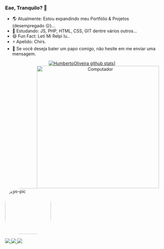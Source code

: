 ### Eae, Tranquilo? 👋

- 🌎  Atualmente: Estou expandindo meu Portfólio & Projetos (desempregado 😖)...
- 🦄  Estudando: JS, PHP, HTML, CSS, GIT dentre vários outros...
- 😄 Fun Fact: Leti Mi Relpi Iu..
- ⚡ Apelido: Chirs.
- 💌 Se você deseja bater um papo comigo, não hesite em me enviar uma mensagem.



<div align = "center">
  
[![HumbertoOliveira github stats](https://github-readme-stats.vercel.app/api?username=LyoDekken&show_icons=true&theme=radical&bg_color=30,0d0d0d,191919&title_color=fff&text_color=fff&icon_color=79ff97)](https://github.com/anuraghazra/github-readme-stats)]
  <img src="https://raw.githubusercontent.com/MicaelliMedeiros/micaellimedeiros/master/image/computer-illustration.png" min-width="400px" max-width="400px" width="400px"           align="right" alt="Computador">
</div>

  ##
 
<div> 
  <img align = "center" alt = "Lyo-pic" height = "150" style = "border-radius: 50px;" src =
  "https://pa1.narvii.com/6878/98997aad91ece57183e4c7eaf56a4d334693f4f8r1-435-235_hq.gif">
  
  <p align="left">
  <a href="https://www.instagram.com/iuricode/" alt="Instagram">
    <img src="https://img.shields.io/badge/-Instagram-1C1C1C?style=for-the-badge&logo=Instagram&logoColor=00FFFF&link=https://www.instagram.com/iuricode"/>
  </a>
  
  <a href="https://www.linkedin.com/in/iuricode" alt="Linkedin">
    <img src="https://img.shields.io/badge/-Linkedin-1C1C1C?style=for-the-badge&logo=Linkedin&logoColor=00FFFF&link=https://www.linkedin.com/in/iuricode"/>
  </a>
  
  <a href="https://discord.gg/QevDJqCzaY" alt="Discord">
    <img src="https://img.shields.io/badge/-Discord-1C1C1C?style=for-the-badge&logo=Discord&logoColor=00FFFF&link=https://discord.gg/QevDJqCzaY"/>
  </a>
</p>
  
</div>
